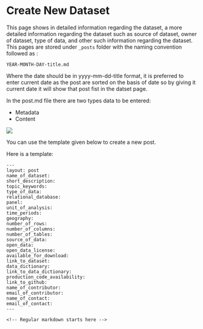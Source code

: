 # Create New Dataset

This page shows in detailed information regarding the dataset, a more detailed information regarding the dataset such as source of dataset, owner of dataset, type of data, and other such information regarding the dataset. This pages are stored under `_posts` folder with the naming convention followed as :
```
YEAR-MONTH-DAY-title.md
```
Where the date should be in yyyy-mm-dd-title format, it is preferred to enter current date as the post are sorted on the basis of date so by giving it current date it will show that post fist in the datset page.

In the post.md file there are two types data to be entered:

* Metadata
* Content

![](/assets/img/Image.png)

You can use the template given below to create a new post.

Here is a template:

```
---
layout: post  
name_of_dataset:
short_description:
topic_keywords:
type_of_data:
relational_database:  
panel:  
unit_of_analysis:
time_periods:
geography:
number_of_rows:
number_of_columns:
number_of_tables:
source_of_data:
open_data:  
open_data_license:
available_for_download:
link_to_dataset:
data_dictionary:
link_to_data_dictionary:
production_code_availability:
link_to_github:
name_of_contributor:
email_of_contributor:
name_of_contact:
email_of_contact:
---

<!-- Regular markdown starts here -->



```

